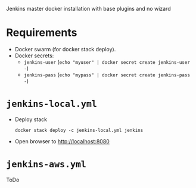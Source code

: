 
Jenkins master docker installation with base plugins and no wizard

# Requirements

- Docker swarm (for docker stack deploy).
- Docker secrets:
  - `jenkins-user` (`echo "myuser" | docker secret create jenkins-user -`)
  - `jenkins-pass` (`echo "mypass" | docker secret create jenkins-pass -`)

# `jenkins-local.yml`

- Deploy stack
    ```
    docker stack deploy -c jenkins-local.yml jenkins
    ```
- Open browser to <http://localhost:8080>

# `jenkins-aws.yml`

ToDo


